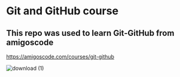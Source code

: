 # Git and GitHub course

## This repo was used to learn Git-GitHub from amigoscode

https://amigoscode.com/courses/git-github

![download (1)](https://user-images.githubusercontent.com/93204734/146235675-ccde15cf-8dbe-47cf-8664-e3eefc454994.png)
